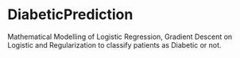 # DiabeticPrediction
Mathematical Modelling of Logistic Regression, Gradient Descent on Logistic and Regularization to classify patients as Diabetic or not.
